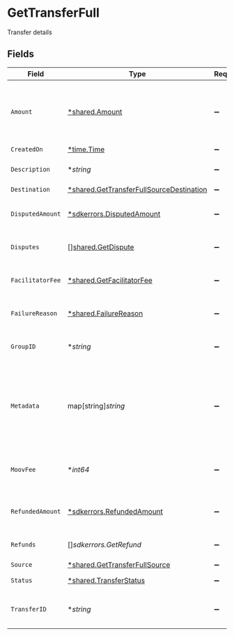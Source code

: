 # GetTransferFull

Transfer details


## Fields

| Field                                                                                                      | Type                                                                                                       | Required                                                                                                   | Description                                                                                                | Example                                                                                                    |
| ---------------------------------------------------------------------------------------------------------- | ---------------------------------------------------------------------------------------------------------- | ---------------------------------------------------------------------------------------------------------- | ---------------------------------------------------------------------------------------------------------- | ---------------------------------------------------------------------------------------------------------- |
| `Amount`                                                                                                   | [*shared.Amount](../../../pkg/models/shared/amount.md)                                                     | :heavy_minus_sign:                                                                                         | A representation of money containing an integer value and it's currency.                                   |                                                                                                            |
| `CreatedOn`                                                                                                | [*time.Time](https://pkg.go.dev/time#Time)                                                                 | :heavy_minus_sign:                                                                                         | N/A                                                                                                        |                                                                                                            |
| `Description`                                                                                              | **string*                                                                                                  | :heavy_minus_sign:                                                                                         | A description of the transfer                                                                              | Pay Instructor for May 15 Class                                                                            |
| `Destination`                                                                                              | [*shared.GetTransferFullSourceDestination](../../../pkg/models/shared/gettransferfullsourcedestination.md) | :heavy_minus_sign:                                                                                         | N/A                                                                                                        |                                                                                                            |
| `DisputedAmount`                                                                                           | [*sdkerrors.DisputedAmount](../../../pkg/models/sdkerrors/disputedamount.md)                               | :heavy_minus_sign:                                                                                         | The total disputed amount for a card transfer                                                              |                                                                                                            |
| `Disputes`                                                                                                 | [][shared.GetDispute](../../../pkg/models/shared/getdispute.md)                                            | :heavy_minus_sign:                                                                                         | A list of disputes for a card transfer                                                                     |                                                                                                            |
| `FacilitatorFee`                                                                                           | [*shared.GetFacilitatorFee](../../../pkg/models/shared/getfacilitatorfee.md)                               | :heavy_minus_sign:                                                                                         | Fee you charged your customer for the transfer                                                             |                                                                                                            |
| `FailureReason`                                                                                            | [*shared.FailureReason](../../../pkg/models/shared/failurereason.md)                                       | :heavy_minus_sign:                                                                                         | Transfer failure reason                                                                                    | wallet-insufficient-funds                                                                                  |
| `GroupID`                                                                                                  | **string*                                                                                                  | :heavy_minus_sign:                                                                                         | N/A                                                                                                        | ec7e1848-dc80-4ab0-8827-dd7fc0737b43                                                                       |
| `Metadata`                                                                                                 | map[string]*string*                                                                                        | :heavy_minus_sign:                                                                                         | Free-form key-value pair list. Useful for storing information that is not captured elsewhere.              |                                                                                                            |
| `MoovFee`                                                                                                  | **int64*                                                                                                   | :heavy_minus_sign:                                                                                         | Fee charged to your platform account for card transfers                                                    |                                                                                                            |
| `RefundedAmount`                                                                                           | [*sdkerrors.RefundedAmount](../../../pkg/models/sdkerrors/refundedamount.md)                               | :heavy_minus_sign:                                                                                         | The total refunded amount for a card transfer                                                              |                                                                                                            |
| `Refunds`                                                                                                  | []*sdkerrors.GetRefund*                                                                                    | :heavy_minus_sign:                                                                                         | A list of refunds for a card transfer                                                                      |                                                                                                            |
| `Source`                                                                                                   | [*shared.GetTransferFullSource](../../../pkg/models/shared/gettransferfullsource.md)                       | :heavy_minus_sign:                                                                                         | N/A                                                                                                        |                                                                                                            |
| `Status`                                                                                                   | [*shared.TransferStatus](../../../pkg/models/shared/transferstatus.md)                                     | :heavy_minus_sign:                                                                                         | Current status of a transfer                                                                               | pending                                                                                                    |
| `TransferID`                                                                                               | **string*                                                                                                  | :heavy_minus_sign:                                                                                         | UUID v4                                                                                                    | ec7e1848-dc80-4ab0-8827-dd7fc0737b43                                                                       |